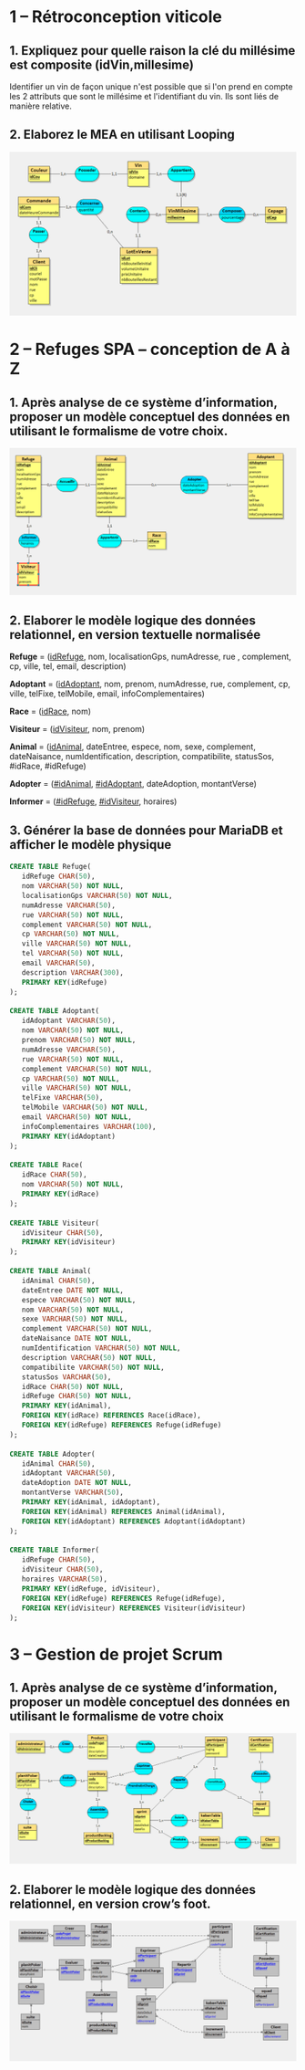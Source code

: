 # 1 – Rétroconception viticole

## 1. Expliquez pour quelle raison la clé du millésime est composite (idVin,millesime)

Identifier un vin de façon unique n'est possible que si l'on prend en compte les 2 attributs que sont le millésime et l'identifiant du vin. Ils sont liés de manière relative. 

## 2. Elaborez le MEA en utilisant Looping
![](vin2.png)

# 2 – Refuges SPA – conception de A à Z

## 1. Après analyse de ce système d’information, proposer un modèle conceptuel des données en utilisant le formalisme de votre choix.

 

![](spa4.png)

## 2. Elaborer le modèle logique des données relationnel, en version textuelle normalisée

**Refuge** = (<ins>idRefuge</ins>, nom, localisationGps, numAdresse, rue , complement, cp, ville, tel, email, description)  

**Adoptant** = (<ins>idAdoptant</ins>, nom, prenom, numAdresse, rue, complement, cp, ville, telFixe, telMobile, email, infoComplementaires)  

**Race** = (<ins>idRace</ins>, nom)  

**Visiteur** = (<ins>idVisiteur</ins>, nom, prenom)  

**Animal** = (<ins>idAnimal</ins>, dateEntree, espece, nom, sexe, complement, dateNaisance, numIdentification, description, compatibilite, statusSos, #idRace, #idRefuge)  

**Adopter** = (<ins>#idAnimal</ins>, <ins>#idAdoptant</ins>, dateAdoption, montantVerse)  

**Informer** = (<ins>#idRefuge</ins>, <ins>#idVisiteur</ins>, horaires)  




## 3. Générer la base de données pour MariaDB et afficher le modèle physique

```sql
CREATE TABLE Refuge(
   idRefuge CHAR(50),
   nom VARCHAR(50) NOT NULL,
   localisationGps VARCHAR(50) NOT NULL,
   numAdresse VARCHAR(50),
   rue VARCHAR(50) NOT NULL,
   complement VARCHAR(50) NOT NULL,
   cp VARCHAR(50) NOT NULL,
   ville VARCHAR(50) NOT NULL,
   tel VARCHAR(50) NOT NULL,
   email VARCHAR(50),
   description VARCHAR(300),
   PRIMARY KEY(idRefuge)
);

CREATE TABLE Adoptant(
   idAdoptant VARCHAR(50),
   nom VARCHAR(50) NOT NULL,
   prenom VARCHAR(50) NOT NULL,
   numAdresse VARCHAR(50),
   rue VARCHAR(50) NOT NULL,
   complement VARCHAR(50) NOT NULL,
   cp VARCHAR(50) NOT NULL,
   ville VARCHAR(50) NOT NULL,
   telFixe VARCHAR(50),
   telMobile VARCHAR(50) NOT NULL,
   email VARCHAR(50) NOT NULL,
   infoComplementaires VARCHAR(100),
   PRIMARY KEY(idAdoptant)
);

CREATE TABLE Race(
   idRace CHAR(50),
   nom VARCHAR(50) NOT NULL,
   PRIMARY KEY(idRace)
);

CREATE TABLE Visiteur(
   idVisiteur CHAR(50),
   PRIMARY KEY(idVisiteur)
);

CREATE TABLE Animal(
   idAnimal CHAR(50),
   dateEntree DATE NOT NULL,
   espece VARCHAR(50) NOT NULL,
   nom VARCHAR(50) NOT NULL,
   sexe VARCHAR(50) NOT NULL,
   complement VARCHAR(50) NOT NULL,
   dateNaisance DATE NOT NULL,
   numIdentification VARCHAR(50) NOT NULL,
   description VARCHAR(50) NOT NULL,
   compatibilite VARCHAR(50) NOT NULL,
   statusSos VARCHAR(50),
   idRace CHAR(50) NOT NULL,
   idRefuge CHAR(50) NOT NULL,
   PRIMARY KEY(idAnimal),
   FOREIGN KEY(idRace) REFERENCES Race(idRace),
   FOREIGN KEY(idRefuge) REFERENCES Refuge(idRefuge)
);

CREATE TABLE Adopter(
   idAnimal CHAR(50),
   idAdoptant VARCHAR(50),
   dateAdoption DATE NOT NULL,
   montantVerse VARCHAR(50),
   PRIMARY KEY(idAnimal, idAdoptant),
   FOREIGN KEY(idAnimal) REFERENCES Animal(idAnimal),
   FOREIGN KEY(idAdoptant) REFERENCES Adoptant(idAdoptant)
);

CREATE TABLE Informer(
   idRefuge CHAR(50),
   idVisiteur CHAR(50),
   horaires VARCHAR(50),
   PRIMARY KEY(idRefuge, idVisiteur),
   FOREIGN KEY(idRefuge) REFERENCES Refuge(idRefuge),
   FOREIGN KEY(idVisiteur) REFERENCES Visiteur(idVisiteur)
);


```

# 3 – Gestion de projet Scrum

## 1. Après analyse de ce système d’information, proposer un modèle conceptuel des données en utilisant le formalisme de votre choix

![](scrum.png)

## 2. Elaborer le modèle logique des données relationnel, en version crow’s foot.
![](crowsfoot.png)
